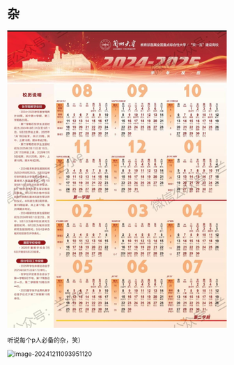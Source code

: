# 杂

![image-20250307184314954](images/image-20250307184314954.png)

听说每个p人必备的杂，笑）

![image-20241211093951120](images/image-20241211093951120.png)



